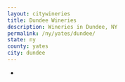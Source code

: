 ```yaml
---
layout: citywineries
title: Dundee Wineries
description: Wineries in Dundee, NY
permalink: /ny/yates/dundee/
state: ny
county: yates
city: dundee
---
```

-
